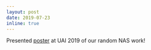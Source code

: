 ```yaml
---
layout: post
date: 2019-07-23
inline: true 
---
```


Presented [poster](http://auai.org/uai2019/schedule.php) at UAI 2019 of our random NAS work!
